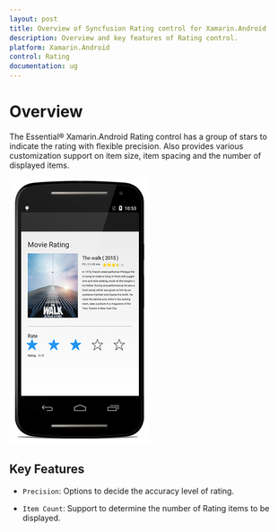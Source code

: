 ```yaml
---
layout: post
title: Overview of Syncfusion Rating control for Xamarin.Android
description: Overview and key features of Rating control.
platform: Xamarin.Android
control: Rating
documentation: ug
---
```


# Overview

The Essential® Xamarin.Android Rating control has a group of stars to indicate the rating with flexible precision. Also provides various customization support on item size, item spacing and the number of displayed items.

![](images/overview.png)

## Key Features

* `Precision`: Options to decide the accuracy level of rating.

* `Item Count`: Support to determine the number of Rating items to be displayed. 

